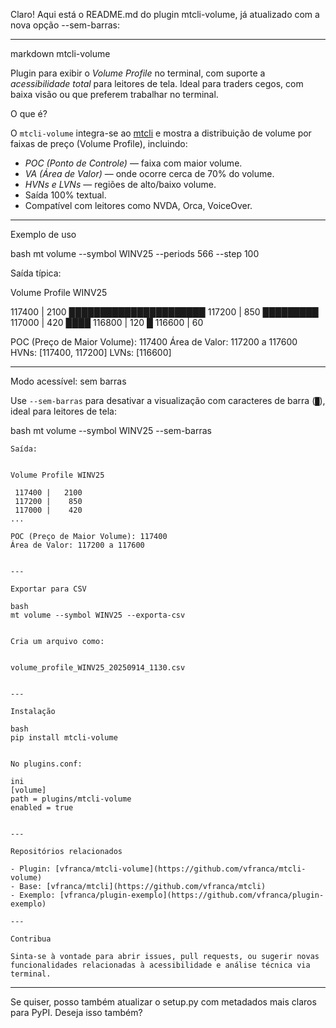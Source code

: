 Claro! Aqui está o README.md do plugin mtcli-volume, já atualizado com a nova opção --sem-barras:

---

markdown
mtcli-volume

Plugin para exibir o *Volume Profile* no terminal, com suporte a *acessibilidade total* para leitores de tela. Ideal para traders cegos, com baixa visão ou que preferem trabalhar no terminal.

O que é?

O `mtcli-volume` integra-se ao [mtcli](https://github.com/vfranca/mtcli) e mostra a distribuição de volume por faixas de preço (Volume Profile), incluindo:

- *POC (Ponto de Controle)* — faixa com maior volume.
- *VA (Área de Valor)* — onde ocorre cerca de 70% do volume.
- *HVNs e LVNs* — regiões de alto/baixo volume.
- Saída 100% textual.
- Compatível com leitores como NVDA, Orca, VoiceOver.

---

Exemplo de uso

bash
mt volume --symbol WINV25 --periods 566 --step 100


Saída típica:


Volume Profile WINV25

 117400 |   2100 ██████████████████████
 117200 |    850 █████████
 117000 |    420 ████
 116800 |    120 █
 116600 |     60 

POC (Preço de Maior Volume): 117400
Área de Valor: 117200 a 117600
HVNs: [117400, 117200]
LVNs: [116600]


---

Modo acessível: sem barras

Use `--sem-barras` para desativar a visualização com caracteres de barra (`█`), ideal para leitores de tela:

bash
mt volume --symbol WINV25 --sem-barras
```
Saída:


Volume Profile WINV25

 117400 |   2100
 117200 |    850
 117000 |    420
...

POC (Preço de Maior Volume): 117400
Área de Valor: 117200 a 117600


---

Exportar para CSV

bash
mt volume --symbol WINV25 --exporta-csv


Cria um arquivo como:


volume_profile_WINV25_20250914_1130.csv


---

Instalação

bash
pip install mtcli-volume


No plugins.conf:

ini
[volume]
path = plugins/mtcli-volume
enabled = true


---

Repositórios relacionados

- Plugin: [vfranca/mtcli-volume](https://github.com/vfranca/mtcli-volume)
- Base: [vfranca/mtcli](https://github.com/vfranca/mtcli)
- Exemplo: [vfranca/plugin-exemplo](https://github.com/vfranca/plugin-exemplo)

---

Contribua

Sinta-se à vontade para abrir issues, pull requests, ou sugerir novas funcionalidades relacionadas à acessibilidade e análise técnica via terminal.
```

---

Se quiser, posso também atualizar o setup.py com metadados mais claros para PyPI. Deseja isso também?
